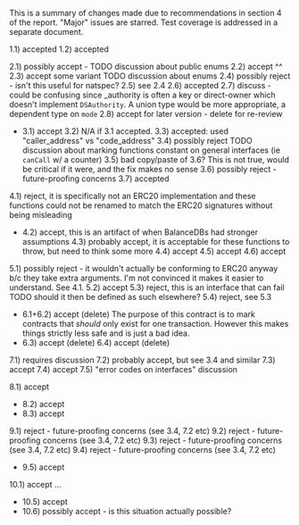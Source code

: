 This is a summary of changes made due to recommendations in section 4 of the report. "Major" issues are starred.
Test coverage is addressed in a separate document.


1.1) accepted
1.2) accepted

2.1) possibly accept - TODO discussion about public enums
2.2) accept ^^
2.3) accept some variant  TODO discussion about enums
2.4) possibly reject - isn't this useful for natspec?
2.5) see 2.4
2.6) accepted
2.7) discuss - could be confusing since _authority is often a key or direct-owner which doesn't implement `DSAuthority`. A union type would be more appropriate, a dependent type on `mode`
2.8) accept for later version - delete for re-review

* 3.1) accept
3.2) N/A if 3.1 accepted.
3.3) accepted: used "caller_address" vs "code_address"
3.4) possibly reject  TODO discussion about marking functions constant on general interfaces (ie `canCall` w/ a counter)
3.5) bad copy/paste of 3.6? This is not true, would be critical if it were, and the fix makes no sense
3.6) possibly reject - future-proofing concerns
3.7) accepted

4.1) reject, it is specifically not an ERC20 implementation and these functions could not be renamed to match the ERC20 signatures without being misleading
* 4.2) accept, this is an artifact of when BalanceDBs had stronger assumptions
4.3) probably accept, it is acceptable for these functions to throw, but need to think some more
4.4) accept
4.5) accept
4.6) accept

5.1) possibly reject - it wouldn't actually be conforming to ERC20 anyway b/c they take extra arguments. I'm not convinced it makes it easier to understand. See 4.1.
5.2) accept
5.3) reject, this is an interface that can fail  TODO should it then be defined as such elsewhere?
5.4) reject, see 5.3


* 6.1+6.2) accept (delete) The purpose of this contract is to mark contracts that *should* only exist for one transaction. However this makes things strictly less safe and is just a bad idea.
* 6.3) accept (delete)
6.4) accept (delete)

7.1) requires discussion
7.2) probably accept, but see 3.4 and similar
7.3) accept
7.4) accept
7.5) "error codes on interfaces" discussion

8.1) accept
* 8.2) accept
* 8.3) accept

9.1) reject - future-proofing concerns (see 3.4, 7.2 etc)
9.2) reject - future-proofing concerns (see 3.4, 7.2 etc)
9.3) reject - future-proofing concerns (see 3.4, 7.2 etc)
9.4) reject - future-proofing concerns (see 3.4, 7.2 etc)

* 9.5) accept

10.1) accept
...
* 10.5) accept
* 10.6) possibly accept - is this situation actually possible?
